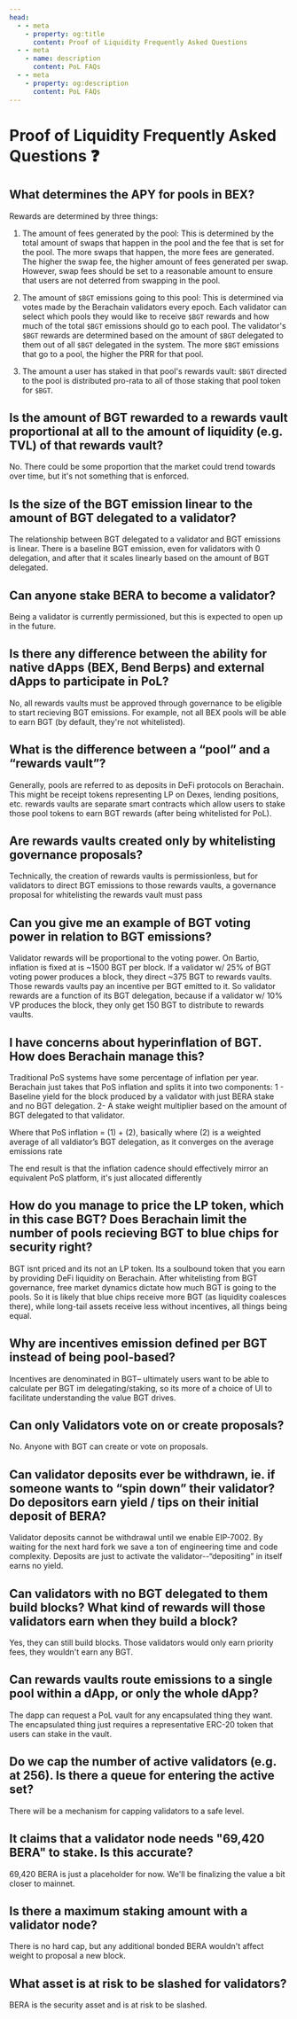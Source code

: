 ```yaml
---
head:
  - - meta
    - property: og:title
      content: Proof of Liquidity Frequently Asked Questions
  - - meta
    - name: description
      content: PoL FAQs
  - - meta
    - property: og:description
      content: PoL FAQs
---
```


# Proof of Liquidity Frequently Asked Questions ❓

## What determines the APY for pools in BEX?

Rewards are determined by three things:

1. The amount of fees generated by the pool: This is determined by the total amount of swaps that happen in the pool and the fee that is set for the pool. The more swaps that happen, the more fees are generated. The higher the swap fee, the higher amount of fees generated per swap. However, swap fees should be set to a reasonable amount to ensure that users are not deterred from swapping in the pool.

2. The amount of `$BGT` emissions going to this pool: This is determined via votes made by the Berachain validators every epoch. Each validator can select which pools they would like to receive `$BGT` rewards and how much of the total `$BGT` emissions should go to each pool. The validator's `$BGT` rewards are determined based on the amount of `$BGT` delegated to them out of all `$BGT` delegated in the system. The more `$BGT` emissions that go to a pool, the higher the PRR for that pool.

3. The amount a user has staked in that pool's rewards vault: `$BGT` directed to the pool is distributed pro-rata to all of those staking that pool token for `$BGT`.

## Is the amount of BGT rewarded to a rewards vault proportional at all to the amount of liquidity (e.g. TVL) of that rewards vault?

No. There could be some proportion that the market could trend towards over time, but it's not something that is enforced.

## Is the size of the BGT emission linear to the amount of BGT delegated to a validator?

The relationship between BGT delegated to a validator and BGT emissions is linear. There is a baseline BGT emission, even for validators with 0 delegation, and after that it scales linearly based on the amount of BGT delegated.

## Can anyone stake BERA to become a validator?

Being a validator is currently permissioned, but this is expected to open up in the future.

## Is there any difference between the ability for native dApps (BEX, Bend Berps) and external dApps to participate in PoL?

No, all rewards vaults must be approved through governance to be eligible to start recieving BGT emissions. For example, not all BEX pools will be able to earn BGT (by default, they're not whitelisted).

## What is the difference between a “pool” and a “rewards vault”?

Generally, pools are referred to as deposits in DeFi protocols on Berachain. This might be receipt tokens representing LP on Dexes, lending positions, etc. rewards vaults are separate smart contracts which allow users to stake those pool tokens to earn BGT rewards (after being whitelisted for PoL).

## Are rewards vaults created only by whitelisting governance proposals?

Technically, the creation of rewards vaults is permissionless, but for validators to direct BGT emissions to those rewards vaults, a governance proposal for whitelisting the rewards vault must pass

## Can you give me an example of BGT voting power in relation to BGT emissions?

Validator rewards will be proportional to the voting power. On Bartio, inflation is fixed at is ~1500 BGT per block. If a validator w/ 25% of BGT voting power produces a block, they direct ~375 BGT to rewards vaults. Those rewards vaults pay an incentive per BGT emitted to it. So validator rewards are a function of its BGT delegation, because if a validator w/ 10% VP produces the block, they only get 150 BGT to distribute to rewards vaults.

## I have concerns about hyperinflation of BGT. How does Berachain manage this?

Traditional PoS systems have some percentage of inflation per year. Berachain just takes that PoS inflation and splits it into two components:
1 - Baseline yield for the block produced by a validator with just BERA stake and no BGT delegation.
2- A stake weight multiplier based on the amount of BGT delegated to that validator.

Where that PoS inflation = (1) + (2), basically where (2) is a weighted average of all valdiator’s BGT delegation, as it converges on the average emissions rate

The end result is that the inflation cadence should effectively mirror an equivalent PoS platform, it's just allocated differently

## How do you manage to price the LP token, which in this case BGT? Does Berachain limit the number of pools recieving BGT to blue chips for security right?

BGT isnt priced and its not an LP token. Its a soulbound token that you earn by providing DeFi liquidity on Berachain. After whitelisting from BGT governance, free market dynamics dictate how much BGT is going to the pools. So it is likely that blue chips receive more BGT (as liquidity coalesces there), while long-tail assets receive less without incentives, all things being equal.

## Why are incentives emission defined per BGT instead of being pool-based?

Incentives are denominated in BGT– ultimately users want to be able to calculate per BGT im delegating/staking, so its more of a choice of UI to facilitate understanding the value BGT drives.

## Can only Validators vote on or create proposals?

No. Anyone with BGT can create or vote on proposals.

## Can validator deposits ever be withdrawn, ie. if someone wants to “spin down” their validator? Do depositors earn yield / tips on their initial deposit of BERA?

Validator deposits cannot be withdrawal until we enable EIP-7002. By waiting for the next hard fork we save a ton of engineering time and code complexity. Deposits are just to activate the validator--“depositing” in itself earns no yield.

## Can validators with no BGT delegated to them build blocks? What kind of rewards will those validators earn when they build a block?

Yes, they can still build blocks. Those validators would only earn priority fees, they wouldn't earn any BGT.

## Can rewards vaults route emissions to a single pool within a dApp, or only the whole dApp?

The dapp can request a PoL vault for any encapsulated thing they want. The encapsulated thing just requires a representative ERC-20 token that users can stake in the vault.

## Do we cap the number of active validators (e.g. at 256). Is there a queue for entering the active set?

There will be a mechanism for capping validators to a safe level.

## It claims that a validator node needs "69,420 BERA" to stake. Is this accurate?

69,420 BERA is just a placeholder for now. We'll be finalizing the value a bit closer to mainnet.

## Is there a maximum staking amount with a validator node?

There is no hard cap, but any additional bonded BERA wouldn't affect weight to proposal a new block.

## What asset is at risk to be slashed for validators?

BERA is the security asset and is at risk to be slashed.
